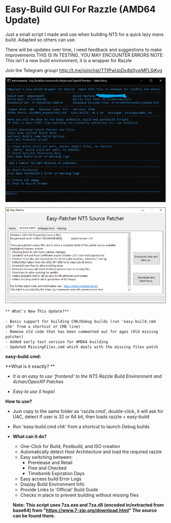 # Easy-Build GUI For Razzle (AMD64 Update)
Just a small script I made and use when building NT5 for a quick lazy mans build. Adapted so others can use.

There will be updates over time, I need feedback and suggestions to make improvements
THIS IS IN TESTING, YOU MAY ENCOUNTER ERRORS
NOTE: This isn't a new build environment, it is a wrapper for Razzle

Join the Telegram group!
http://t.me/joinchat/TTfPwUpDx4b0ywMFLSjKyg

![](https://github.com/Empyreal96/easy-build-nt5/raw/main/easy-build.png)

![](https://github.com/Empyreal96/easy-build-nt5/raw/main/easy-patcher.png)



```
** What's New This Update?**

- Basic support for building CHK/Debug builds (run 'easy-build.cmd chk' from a shortcut or CMD line)
- Remove old code that has been commented out for ages (Old missing patcher)
- Added early test version for AMD64 building
- Updated MissingFiles.cmd which deals with the missing files patch
```



**easy-build.cmd:**

**What is it exactly? **

- *It is an easy to use 'frontend' to the NT5 Razzle Build Environment and 4chan/OpenXP Patches* 

- *Easy to use (I hope)*

**How to use?**

- Just copy to the same folder as 'razzle.cmd', double-click, it will ask for UAC, detect if user is 32 or 64 bit, then loads razzle + easy-build

- Run 'easy-build.cmd chk' from a shortcut to launch Debug builds
  
- **What can it do?**
  
  - One-Click for Build, Postbuild, and ISO creation
  - Automatically detect Host Architecture and load the required razzle
  - Easy switching between:
    - Prerelease and Retail
    - Free and Checked
    - Timebomb Expiration Days
  - Easy access build Error Logs
  - Display Build Environment Info
  - Provide Links to 'Official' Build Guide
  - Checks in place to prevent building without missing files
  
  
  **Note: This script uses 7za.exe and 7za.dll (encoded in/extracted from base64) from "https://www.7-zip.org/download.html" The source can be found there.**
